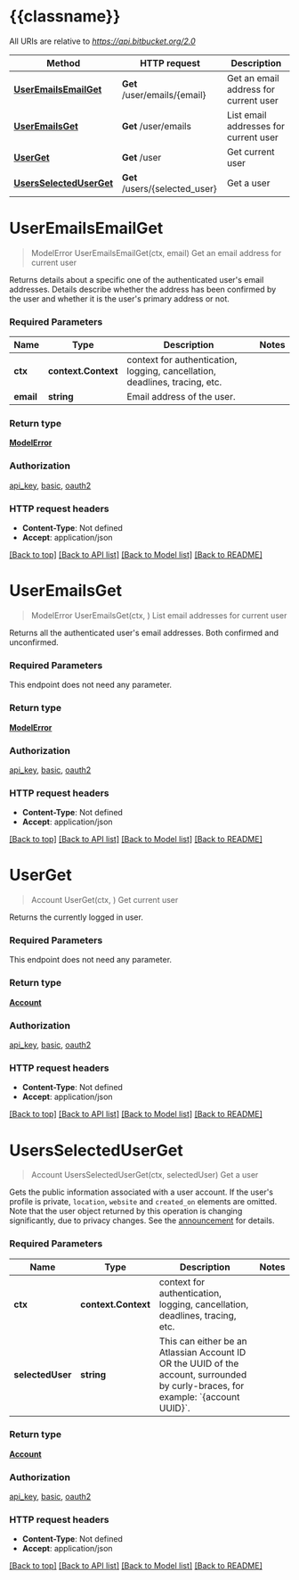 # {{classname}}

All URIs are relative to *https://api.bitbucket.org/2.0*

Method | HTTP request | Description
------------- | ------------- | -------------
[**UserEmailsEmailGet**](UsersApi.md#UserEmailsEmailGet) | **Get** /user/emails/{email} | Get an email address for current user
[**UserEmailsGet**](UsersApi.md#UserEmailsGet) | **Get** /user/emails | List email addresses for current user
[**UserGet**](UsersApi.md#UserGet) | **Get** /user | Get current user
[**UsersSelectedUserGet**](UsersApi.md#UsersSelectedUserGet) | **Get** /users/{selected_user} | Get a user

# **UserEmailsEmailGet**
> ModelError UserEmailsEmailGet(ctx, email)
Get an email address for current user

Returns details about a specific one of the authenticated user's email addresses.  Details describe whether the address has been confirmed by the user and whether it is the user's primary address or not.

### Required Parameters

Name | Type | Description  | Notes
------------- | ------------- | ------------- | -------------
 **ctx** | **context.Context** | context for authentication, logging, cancellation, deadlines, tracing, etc.
  **email** | **string**| Email address of the user. | 

### Return type

[**ModelError**](map.md)

### Authorization

[api_key](../README.md#api_key), [basic](../README.md#basic), [oauth2](../README.md#oauth2)

### HTTP request headers

 - **Content-Type**: Not defined
 - **Accept**: application/json

[[Back to top]](#) [[Back to API list]](../README.md#documentation-for-api-endpoints) [[Back to Model list]](../README.md#documentation-for-models) [[Back to README]](../README.md)

# **UserEmailsGet**
> ModelError UserEmailsGet(ctx, )
List email addresses for current user

Returns all the authenticated user's email addresses. Both confirmed and unconfirmed.

### Required Parameters
This endpoint does not need any parameter.

### Return type

[**ModelError**](map.md)

### Authorization

[api_key](../README.md#api_key), [basic](../README.md#basic), [oauth2](../README.md#oauth2)

### HTTP request headers

 - **Content-Type**: Not defined
 - **Accept**: application/json

[[Back to top]](#) [[Back to API list]](../README.md#documentation-for-api-endpoints) [[Back to Model list]](../README.md#documentation-for-models) [[Back to README]](../README.md)

# **UserGet**
> Account UserGet(ctx, )
Get current user

Returns the currently logged in user.

### Required Parameters
This endpoint does not need any parameter.

### Return type

[**Account**](account.md)

### Authorization

[api_key](../README.md#api_key), [basic](../README.md#basic), [oauth2](../README.md#oauth2)

### HTTP request headers

 - **Content-Type**: Not defined
 - **Accept**: application/json

[[Back to top]](#) [[Back to API list]](../README.md#documentation-for-api-endpoints) [[Back to Model list]](../README.md#documentation-for-models) [[Back to README]](../README.md)

# **UsersSelectedUserGet**
> Account UsersSelectedUserGet(ctx, selectedUser)
Get a user

Gets the public information associated with a user account.  If the user's profile is private, `location`, `website` and `created_on` elements are omitted.  Note that the user object returned by this operation is changing significantly, due to privacy changes. See the [announcement](https://developer.atlassian.com/cloud/bitbucket/bitbucket-api-changes-gdpr/#changes-to-bitbucket-user-objects) for details.

### Required Parameters

Name | Type | Description  | Notes
------------- | ------------- | ------------- | -------------
 **ctx** | **context.Context** | context for authentication, logging, cancellation, deadlines, tracing, etc.
  **selectedUser** | **string**| This can either be an Atlassian Account ID OR the UUID of the account, surrounded by curly-braces, for example: &#x60;{account UUID}&#x60;.  | 

### Return type

[**Account**](account.md)

### Authorization

[api_key](../README.md#api_key), [basic](../README.md#basic), [oauth2](../README.md#oauth2)

### HTTP request headers

 - **Content-Type**: Not defined
 - **Accept**: application/json

[[Back to top]](#) [[Back to API list]](../README.md#documentation-for-api-endpoints) [[Back to Model list]](../README.md#documentation-for-models) [[Back to README]](../README.md)

